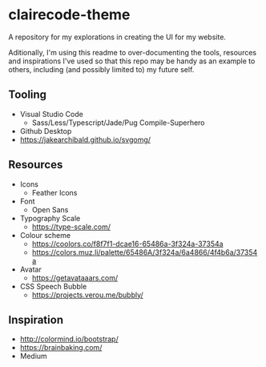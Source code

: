 # clairecode-theme

A repository for my explorations in creating the UI for my website.

Aditionally, I'm using this readme to over-documenting the tools, resources and inspirations I've used so that this repo may be handy as an example to others, including (and possibly limited to) my future self.

## Tooling
- Visual Studio Code
    - Sass/Less/Typescript/Jade/Pug Compile-Superhero  
- Github Desktop
- https://jakearchibald.github.io/svgomg/

## Resources

- Icons
    - Feather Icons
- Font
    - Open Sans
- Typography Scale
    - https://type-scale.com/
- Colour scheme
    - https://coolors.co/f8f7f1-dcae16-65486a-3f324a-37354a
    - https://colors.muz.li/palette/65486A/3f324a/6a4866/4f4b6a/37354a
- Avatar
    - https://getavataaars.com/
- CSS Speech Bubble
    - https://projects.verou.me/bubbly/

## Inspiration

- http://colormind.io/bootstrap/
- https://brainbaking.com/
- Medium
